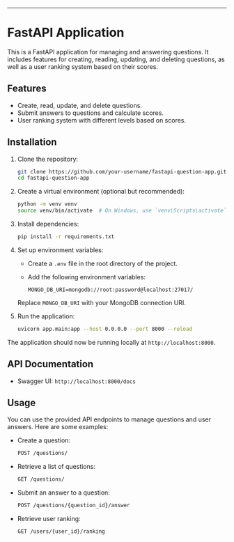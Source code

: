 ---

# FastAPI Application

This is a FastAPI application for managing and answering questions. It includes features for creating, reading, updating, and deleting questions, as well as a user ranking system based on their scores.

## Features

- Create, read, update, and delete questions.
- Submit answers to questions and calculate scores.
- User ranking system with different levels based on scores.

## Installation

1. Clone the repository:

   ```bash
   git clone https://github.com/your-username/fastapi-question-app.git
   cd fastapi-question-app
   ```

2. Create a virtual environment (optional but recommended):

   ```bash
   python -m venv venv
   source venv/bin/activate  # On Windows, use `venv\Scripts\activate`
   ```

3. Install dependencies:

   ```bash
   pip install -r requirements.txt
   ```

4. Set up environment variables:
   - Create a `.env` file in the root directory of the project.
   - Add the following environment variables:

     ```env
     MONGO_DB_URI=mongodb://root:password@localhost:27017/
     ```

   Replace `MONGO_DB_URI` with your MongoDB connection URI.

5. Run the application:

   ```bash
   uvicorn app.main:app --host 0.0.0.0 --port 8000 --reload
   ```

The application should now be running locally at `http://localhost:8000`.

## API Documentation

- Swagger UI: `http://localhost:8000/docs`

## Usage

You can use the provided API endpoints to manage questions and user answers. Here are some examples:

- Create a question:

  ```bash
  POST /questions/
  ```

- Retrieve a list of questions:

  ```bash
  GET /questions/
  ```

- Submit an answer to a question:

  ```bash
  POST /questions/{question_id}/answer
  ```

- Retrieve user ranking:

  ```bash
  GET /users/{user_id}/ranking
  ```
